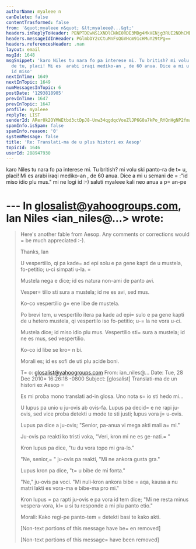 ```yaml
---
authorName: myaleee n
canDelete: false
contentTrasformed: false
from: '&quot;myaleee n&quot; &lt;myaleee@...&gt;'
headers.inReplyToHeader: PENPTDEwNS1XNDlCNkE0RDE3MDg4MkVENjg3RUI2NDhCMDMwQHBoeC5nYmw+
headers.messageIdInHeader: PGlmbDY2cCtuMnFsQGVHcm91cHMuY29tPg==
headers.referencesHeader: .nan
layout: email
msgId: 1648
msgSnippet: 'karo Niles tu nara fo pa interese mi. Tu british? mi volu ski panto-ra
  de tu, placi! Mi es  arabi iraqi mediko-an , de 60 anua. Dice a mi u semani de :
  id miso'
nextInTime: 1649
nextInTopic: 1649
numMessagesInTopic: 6
postDate: '1293818905'
prevInTime: 1647
prevInTopic: 1647
profile: myaleee
replyTo: LIST
senderId: ARer0k2OYMWEtbd3ctDpJ8-Unw34qgdqcVoeZlJP6G0a7kPo_RYQnHgNP2fmaQwU5IUbD-P45Jaby51iww4X9NQcZG1EyQ
spamInfo.isSpam: false
spamInfo.reason: '0'
systemMessage: false
title: 'Re: Translati-ma de u plus histori ex Aesop'
topicId: 1646
userId: 288947930
---
```


karo Niles
tu nara fo pa interese mi. Tu british? mi volu ski panto-ra de t=
u, placi!
Mi es  arabi iraqi mediko-an , de 60 anua.
Dice a mi u semani de =
:"id miso idio plu mus." mi ne logi id :-)
saluti
myaleee
kali neo anua a p=
an-pe


--- In glosalist@yahoogroups.com, Ian Niles <ian_niles@...> wrote:
=
>
> 
> Here's another fable from Aesop.  Any comments or corrections would =
be much appreciated :-).
>  
> Thanks,
> Ian
> 
> U vespertilio, qi pa kade=
 ad epi solu e pa gene kapti de u mustela, fo-petitio; u-ci simpati u-la. 
=
>  
> Mustela nega e dice; id es natura non-ami de panto avi. 
>  
> Vesper=
tilio sti sura a mustela; id ne es avi, sed mus. 
>  
> Ko-co vespertilio g=
ene libe de mustela. 
>  
> Po brevi tem, u vespertilo itera pa kade ad epi=
 sulo e pa gene kapti de u hetero mustela, qi vespertilo iso fo-petitio; u-=
la ne vora u-ci. 
>  
> Mustela dice; id miso idio plu mus. Vespertilio sti=
 sura a mustela; id ne es mus, sed vespertilio. 
>  
> Ko-co id libe se kro=
n bi.
>  
> Morali es; id es sofi de uti plu acide boni. 
>  
>  
> 
> 
> T=
o: glosalist@yahoogroups.com
> From: ian_niles@...
> Date: Tue, 28 Dec 2010=
 16:26:18 -0800
> Subject: [glosalist] Translati-ma de un histori ex Aesop
=
> 
> 
>   
> 
> 
> 
> 
> Es mi proba mono translati ad-in glosa. Uno nota s=
io sti hedo mi...
> 
> U lupus pa unio u ju-ovis ab ovis-fa. Lupus pa decid=
e ne rapi ju-ovis, sed vice proba detekti u mode te sti justi; lupus vora j=
u-ovis. 
> 
> Lupus pa dice a ju-ovis; "Senior, pa-anua vi mega akti mali a=
 mi." 
> 
> Ju-ovis pa reakti ko tristi voka, "Veri, kron mi ne es ge-nati.=
" 
> 
> Kron lupus pa dice, "tu du vora topo mi gra-lo." 
> 
> "Ne, senior,=
" ju-ovis pa reakti, "Mi ne ankora gusta gra." 
> 
> Lupus kron pa dice, "t=
u bibe de mi fonta."
> 
> "Ne," ju-ovis pa voci. "Mi nuli-kron ankora bibe =
aqa, kausa a nu matri lakti es vora-ma e bibe-ma pro mi." 
> 
> Kron lupus =
pa rapti ju-ovis e pa vora id tem dice; "Mi ne resta minus vespera-vora, kl=
u si tu responde a mi plu panto etio."
> 
> Morali: Kako regi-pe panto-tem =
detekti basi te kako akti. 
> 
> [Non-text portions of this message have be=
en removed]
> 
> 
> 
>  		 	   		  
> 
> [Non-text portions of this message=
 have been removed]
>




